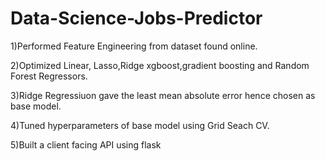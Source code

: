 # Data-Science-Jobs-Predictor
1)Performed Feature Engineering from dataset found online.

2)Optimized Linear, Lasso,Ridge  xgboost,gradient boosting and Random Forest Regressors.

3)Ridge Regressiuon gave the least mean absolute error hence chosen as base model.

4)Tuned hyperparameters of base model using Grid Seach CV.

5)Built a client facing API using flask
